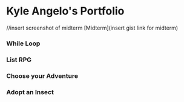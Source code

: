 # Kyle Angelo's Portfolio

//insert screenshot of midterm
[Midterm](insert gist link for midterm)

### While Loop

### List RPG

### Choose your Adventure

### Adopt an Insect
